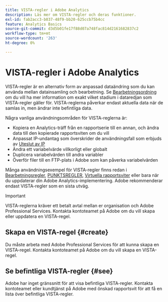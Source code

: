 ```yaml
---
title: VISTA-regler i Adobe Analytics
description: Läs mer om VISTA-regler och deras funktioner.
exl-id: fab2acc3-b037-48f9-bb20-625ccb75b4cc
feature: Analytics Basics
source-git-commit: d3d5b01fe17f88d07a748fac814d2161682837c2
workflow-type: tm+mt
source-wordcount: '263'
ht-degree: 0%

---
```


# VISTA-regler i Adobe Analytics

VISTA-regler är en alternativ form av anpassad dataändring som du kan använda mellan datainsamling och bearbetning. Se [Bearbetningsordning](processing-order.md) om du vill ha mer information om exakt vilket stadium i dataredjan som VISTA-regler gäller för. VISTA-reglerna påverkar endast aktuella data när de samlas in, men ändrar inte befintliga data.

Några vanliga användningsområden för VISTA-reglerna är:

* Kopiera en Analytics-träff från en rapportserie till en annan, och ändra data till den kopierade rapportsviten om du vill
* Anpassat IP-undantag som överskrider de användningsfall som erbjuds av [Uteslut av IP](/help/admin/admin/exclude-ip.md)
* Ändra ett variabelvärde villkorligt eller globalt
* Duplicera variabelvärden till andra variabler
* Överför filer till en FTP-plats i Adobe som kan påverka variabelvärden

Många användningsexempel för VISTA-regler finns redan i [Bearbetningsregler](/help/admin/admin/c-manage-report-suites/c-edit-report-suites/general/c-processing-rules/processing-rules.md), [PUNKTSREGLER](/help/admin/admin/c-manage-report-suites/c-edit-report-suites/general/bot-removal/bot-rules.md), [Virtuella rapportsviter](/help/components/vrs/vrs-about.md) eller bara när du uppdaterar din Adobe Analytics-implementering. Adobe rekommenderar endast VISTA-regler som en sista utväg.

>[!IMPORTANT]
>
>VISTA-reglerna kräver ett betalt avtal mellan er organisation och Adobe Professional Services. Kontakta kontoteamet på Adobe om du vill skapa eller uppdatera en VISTA-regel.

## Skapa en VISTA-regel {#create}

Du måste arbeta med Adobe Professional Services för att kunna skapa en VISTA-regel. Kontakta kontoteamet på Adobe om du vill skapa en VISTA-regel.

## Se befintliga VISTA-regler {#see}

Adobe har inget gränssnitt för att visa befintliga VISTA-regler. Kontakta kontoteamet eller kundtjänst på Adobe med önskad rapportsvit för att få en lista över befintliga VISTA-regler.
